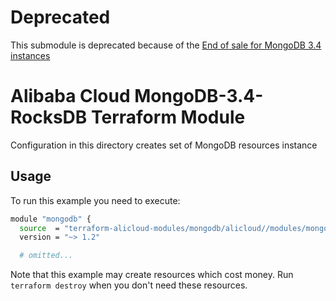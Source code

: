 # Deprecated

This submodule is deprecated because of the [End of sale for MongoDB 3.4 instances](https://www.alibabacloud.com/help/en/mongodb/product-overview/notice-end-of-sale-for-mongodb-3-4-instances-20230101)

# Alibaba Cloud MongoDB-3.4-RocksDB Terraform Module

Configuration in this directory creates set of MongoDB resources instance

## Usage

To run this example you need to execute:

```bash
module "mongodb" {
  source  = "terraform-alicloud-modules/mongodb/alicloud//modules/mongodb-3.4-rocksdb"
  version = "~> 1.2"

  # omitted...
```

Note that this example may create resources which cost money. Run `terraform destroy` when you don't need these resources.

<!-- BEGINNING OF PRE-COMMIT-TERRAFORM DOCS HOOK -->

<!-- END OF PRE-COMMIT-TERRAFORM DOCS HOOK -->
